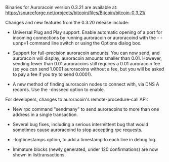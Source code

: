 Binaries for Auroracoin version 0.3.21 are available at:
  https://sourceforge.net/projects/bitcoin/files/Bitcoin/bitcoin-0.3.21/

Changes and new features from the 0.3.20 release include:

* Universal Plug and Play support.  Enable automatic opening of a port for incoming connections by running auroracoin or auroracoind with the - -upnp=1 command line switch or using the Options dialog box.

* Support for full-precision auroracoin amounts.  You can now send, and auroracoin will display, auroracoin amounts smaller than 0.01.  However, sending fewer than 0.01 auroracoins still requires a 0.01 auroracoin fee (so you can send 1.0001 auroracoins without a fee, but you will be asked to pay a fee if you try to send 0.0001).

* A new method of finding auroracoin nodes to connect with, via DNS A records. Use the -dnsseed option to enable.

For developers, changes to auroracoin's remote-procedure-call API:

* New rpc command "sendmany" to send auroracoins to more than one address in a single transaction.

* Several bug fixes, including a serious intermittent bug that would sometimes cause auroracoind to stop accepting rpc requests. 

* -logtimestamps option, to add a timestamp to each line in debug.log.

* Immature blocks (newly generated, under 120 confirmations) are now shown in listtransactions.
